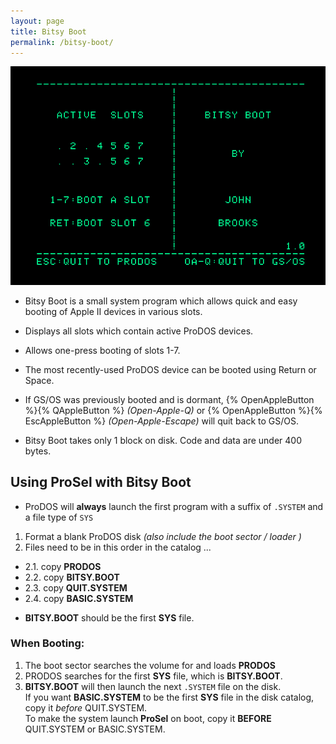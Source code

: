 ```yaml
---
layout: page
title: Bitsy Boot
permalink: /bitsy-boot/
---
```



<p><img src="/pix/prodos24/ProDOS-2.4-Bitsy-Boot.png"></p>

* Bitsy Boot is a small system program which allows quick and easy booting of Apple II devices in various slots.

* Displays all slots which contain active ProDOS devices.
* Allows one-press booting of slots 1-7.
* The most recently-used ProDOS device can be booted using Return or Space.
* If GS/OS was previously booted and is dormant, {% OpenAppleButton %}{% QAppleButton %} _(Open-Apple-Q)_ or {% OpenAppleButton %}{% EscAppleButton %} _(Open-Apple-Escape)_ will quit back to GS/OS.
* Bitsy Boot takes only 1 block on disk. Code and data are under 400 bytes.



<a name="using-prosel-with-bitsy-boot" />

## Using ProSel with Bitsy Boot

* ProDOS will **always** launch the first program with a suffix of `.SYSTEM` and a file type of `SYS`

<!-- `$ff!` -->

1. Format a blank ProDOS disk _(also include the boot sector / loader )_
2. Files need to be in this order in the catalog ...
  - 2.1. copy **PRODOS**
  - 2.2. copy **BITSY.BOOT**
  - 2.3. copy **QUIT.SYSTEM**
  - 2.4. copy **BASIC.SYSTEM**

* **BITSY.BOOT** should be the first **SYS** file.

### When Booting:

1. The boot sector searches the volume for and loads **PRODOS**
2. PRODOS searches for the first **SYS** file, which is **BITSY.BOOT**.
3. **BITSY.BOOT** will then launch the next `.SYSTEM` file on the disk.<br />If you want **BASIC.SYSTEM** to be the first **SYS** file in the disk catalog, copy it _before_ QUIT.SYSTEM.<br />To make the system launch **ProSel** on boot, copy it **BEFORE** QUIT.SYSTEM or BASIC.SYSTEM.







